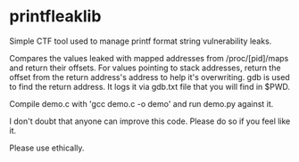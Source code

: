# printfleaklib
Simple CTF tool used to manage printf format string vulnerability leaks.

Compares the values leaked with mapped addresses from /proc/[pid]/maps and return their offsets.
For values pointing to stack addresses, return the offset from the return address's address to help it's overwriting.
gdb is used to find the return address. It logs it via gdb.txt file that you will find in $PWD.

Compile demo.c with 'gcc demo.c -o demo' and run demo.py against it.

I don't doubt that anyone can improve this code. Please do so if you feel like it.

Please use ethically.
